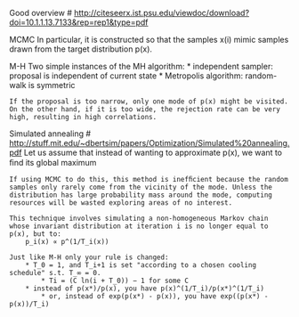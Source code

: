 Good overview # http://citeseerx.ist.psu.edu/viewdoc/download?doi=10.1.1.13.7133&rep=rep1&type=pdf

MCMC
    In particular, it is constructed so that the samples x(i) mimic samples drawn from the target distribution p(x).

M-H
    Two simple instances of the MH algorithm:
        * independent sampler: proposal is independent of current state
        * Metropolis algorithm: random-walk is symmetric

    If the proposal is too narrow, only one mode of p(x) might be visited. On the other hand, if it is too wide, the rejection rate can be very high, resulting in high correlations.

Simulated annealing # http://stuff.mit.edu/~dbertsim/papers/Optimization/Simulated%20annealing.pdf
    Let us assume that instead of wanting to approximate p(x), we want to ﬁnd its global maximum

    If using MCMC to do this, this method is inefﬁcient because the random samples only rarely come from the vicinity of the mode. Unless the distribution has large probability mass around the mode, computing resources will be wasted exploring areas of no interest.

    This technique involves simulating a non-homogeneous Markov chain whose invariant distribution at iteration i is no longer equal to p(x), but to:
        p_i(x) ∝ p^(1/T_i(x))

    Just like M-H only your rule is changed:
        * T_0 = 1, and T_i+1 is set "according to a chosen cooling schedule" s.t. T_∞ = 0.
            * Ti = (C ln(i + T_0)) − 1 for some C
        * instead of p(x*)/p(x), you have p(x)^(1/T_i)/p(x*)^(1/T_i)
            * or, instead of exp(p(x*) - p(x)), you have exp((p(x*) - p(x))/T_i)
